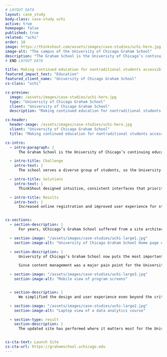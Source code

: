 ```yaml
---
# LAYOUT DATA
layout: case_study
body-class: case-study uchi
active: true
homepage: false
published: true
related: "uchi"
order: 10
image: https://thinkshout.com/assets/images/case-studies/uchi-hero.jpg
image-alt: "The campus of the University of Chicago Graham School"
description: "The Graham School is the University of Chicago’s continuing education program for skill seekers, career changers, and lifelong learners. It offers an array of curriculum and certifications for nontraditional students looking to change the course of their career path, or those who simply want to learn for learning’s sake."
# END LAYOUT DATA

title: Making continued education for nontraditional students accessible and engaging with Drupal 8
featured_impact_text: "Education"
featured_client_name: "University of Chicago Graham School"
cs-class: "uchi"

cs-preview:
  image: /assets/images/case-studies/uchi-hero.jpg
  type: "University of Chicago Graham School"
  client: "University of Chicago Graham School"
  description: "Making continued education for nontraditional students accessible and engaging with Drupal 8"

cs-header:
  header-image: /assets/images/case-studies/uchi-hero.jpg
  client: "University of Chicago Graham School"
  title: "Making continued education for nontraditional students accessible and engaging with Drupal 8"

cs-intro:
  - intro-paragraph: |
      The Graham School is the University of Chicago’s continuing education program for skill seekers, career changers, and lifelong learners. It offers an array of curriculum and certifications for nontraditional students looking to change the course of their career path, or those who simply want to learn for learning’s sake.

  - intro-title: Challenge
    intro-text: |
      The school serves a diverse group of students, so the University of Chicago needed a site that was both attractive and navigable for their varied needs. It couldn’t just be a pretty site, though - it needed to tell a story that encourages lifelong learning.

  - intro-title: Solutions
    intro-text: |
      ThinkShout designed intuitive, consistent interfaces that prioritize the most important student tasks. Improved structures, related content, and clear calls to action are now the rule, not the exception.

  - intro-title: Results
    intro-text: |
      Increased online registration and improved user experience for students of all backgrounds and needs.


cs-sections:
  - section-description: |
      For years, UChicago’s Graham School suffered from a site architecture that made it difficult for staff to update content as their needs changed and course offerings expanded. A messy admin interface and excess content types further cluttered the content creation experience. The University of Chicago needed to simplify this process while also improving the user experience by making the site easier for students to navigate and search for content.

  - section-image: "/assets/images/case-studies/uchi-large1.jpg"
    section-image-alt: "University of Chicago Graham School Home page on mobile and laptop screens"

  - section-description: |
      University of Chicago’s Graham School now puts the most important content front and center. Current and prospective students can browse and register for courses via Destiny One, a lifecycle management tool designed specifically for institutions like the Graham School that serve nontraditional students.

      Since content management was a major pain point for the University of Chicago team, we also developed a solution that combined Google Sheets and Drupal Migrate to populate content on their site. Our engineers then trained the University of Chicago web team to use this system, which was uniquely tailored to their needs. (See Engineering Manager Maria Fisher’s process in this [two-part blog series](https://thinkshout.com/blog/2017/01/using-google-docs-and-migrate-to-populate-your-drupal-site-part-1/).)

  - section-image: "/assets/images/case-studies/uchi-large3.jpg"
    section-image-alt: "Mobile view of program screens"


  - section-description: |
      We simplified the design and user experience even beyond the critical registration workflows, restructuring program pages to be more self-contained and unique. We built out related content blocks on these pages so relevant blogs and events populate based on the page the user is currently browsing. Additionally, we created sticky call to action blocks that appear for first-time visitors to encourage relationship-building.

  - section-image: "/assets/images/case-studies/uchi-large2.jpg"
    section-image-alt: "Laptop view of a data analytics course"

  - section-type: result
    section-description: |
      The updated site has performed where it matters most for the University and students alike: increased interest in online enrollment. Additionally, the design and content strategy has been so successful that other Colleges across the University system are beginning to adopt everything from the Graham School’s approach to it very content structures.


cs-cta-text: Launch Site
cs-cta-url: https://grahamschool.uchicago.edu
---
```

